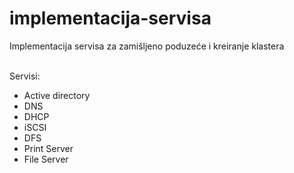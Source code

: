# implementacija-servisa
Implementacija servisa za zamišljeno poduzeće i kreiranje klastera

<br>
Servisi: <br>
 <ul>
  <li>Active directory</li>
  <li>DNS</li>
  <li>DHCP</li>
  <li>iSCSI</li>
  <li>DFS</li> 
  <li>Print Server</li>
  <li>File Server</li>
</ul> 

